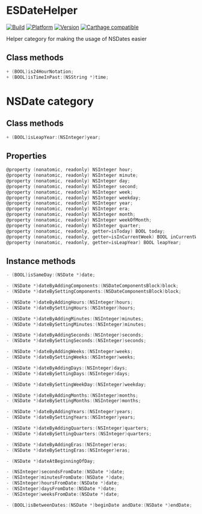 # ESDateHelper

[![Build](https://travis-ci.org/e-sites/ESDateHelper.svg)](https://travis-ci.org/e-sites/ESDateHelper)
[![Platform](https://cocoapod-badges.herokuapp.com/p/ESDateHelper/badge.png)](http://cocoadocs.org/docsets/ESDateHelper)
[![Version](https://cocoapod-badges.herokuapp.com/v/ESDateHelper/badge.png)](http://cocoadocs.org/docsets/ESDateHelper)
[![Carthage compatible](https://img.shields.io/badge/Carthage-compatible-4BC51D.svg?style=flat)](https://github.com/Carthage/Carthage)

Helper category for making the usage of NSDates easier

## Class methods
```objective-c
+ (BOOL)is24HourNotation;
+ (BOOL)isTimeInPast:(NSString *)time;
```

# NSDate category

## Class methods
```objective-c
+ (BOOL)isLeapYear:(NSInteger)year;
```

## Properties

```objective-c
@property (nonatomic, readonly) NSInteger hour;
@property (nonatomic, readonly) NSInteger minute;
@property (nonatomic, readonly) NSInteger day;
@property (nonatomic, readonly) NSInteger second;
@property (nonatomic, readonly) NSInteger week;
@property (nonatomic, readonly) NSInteger weekday;
@property (nonatomic, readonly) NSInteger year;
@property (nonatomic, readonly) NSInteger era;
@property (nonatomic, readonly) NSInteger month;
@property (nonatomic, readonly) NSInteger weekOfMonth;
@property (nonatomic, readonly) NSInteger quarter;
@property (nonatomic, readonly, getter=isToday) BOOL today;
@property (nonatomic, readonly, getter=isInCurrentWeek) BOOL inCurrentWeek;
@property (nonatomic, readonly, getter=isLeapYear) BOOL leapYear;
```

## Instance methods

```objective-c
- (BOOL)isSameDay:(NSDate *)date;

- (NSDate *)dateByAddingComponents:(NSDateComponentsBlock)block;
- (NSDate *)dateBySettingComponents:(NSDateComponentsBlock)block;

- (NSDate *)dateByAddingHours:(NSInteger)hours;
- (NSDate *)dateBySettingHours:(NSInteger)hours;

- (NSDate *)dateByAddingMinutes:(NSInteger)minutes;
- (NSDate *)dateBySettingMinutes:(NSInteger)minutes;

- (NSDate *)dateByAddingSeconds:(NSInteger)seconds;
- (NSDate *)dateBySettingSeconds:(NSInteger)seconds;

- (NSDate *)dateByAddingWeeks:(NSInteger)weeks;
- (NSDate *)dateBySettingWeeks:(NSInteger)weeks;

- (NSDate *)dateByAddingDays:(NSInteger)days;
- (NSDate *)dateBySettingDays:(NSInteger)days;

- (NSDate *)dateBySettingWeekDay:(NSInteger)weekday;

- (NSDate *)dateByAddingMonths:(NSInteger)months;
- (NSDate *)dateBySettingMonths:(NSInteger)months;

- (NSDate *)dateByAddingYears:(NSInteger)years;
- (NSDate *)dateBySettingYears:(NSInteger)years;

- (NSDate *)dateByAddingQuarters:(NSInteger)quarters;
- (NSDate *)dateBySettingQuarters:(NSInteger)quarters;

- (NSDate *)dateByAddingEras:(NSInteger)eras;
- (NSDate *)dateBySettingEras:(NSInteger)eras;

- (NSDate *)dateAtBeginningOfDay;

- (NSInteger)secondsFromDate:(NSDate *)date;
- (NSInteger)minutesFromDate:(NSDate *)date;
- (NSInteger)hoursFromDate:(NSDate *)date;
- (NSInteger)daysFromDate:(NSDate *)date;
- (NSInteger)weeksFromDate:(NSDate *)date;

- (BOOL)isBetweenDates:(NSDate *)beginDate andDate:(NSDate *)endDate;
```